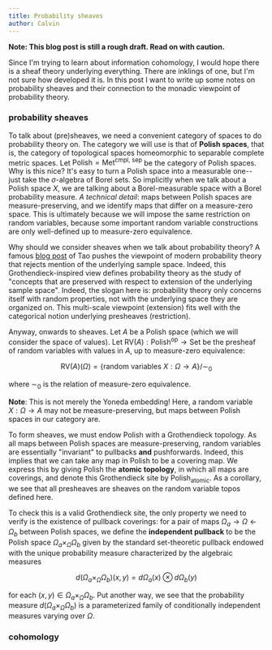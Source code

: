 ```yaml
---
title: Probability sheaves
author: Calvin
---
```


**Note: This blog post is still a rough draft. Read on with caution.**

Since I'm trying to learn about information cohomology, I would hope there is a sheaf theory underlying everything. There are inklings of one, but I'm not sure how developed it is. In this post I want to write up some notes on probability sheaves and their connection to the monadic viewpoint of probability theory.


### probability sheaves

To talk about (pre)sheaves, we need a convenient category of spaces to do probability theory on. The category we will use is that of **Polish spaces**, that is, the category of topological spaces homeomorphic to separable complete metric spaces. Let $\text{Polish}=\text{Met}^{\text{cmpl, sep}}$ be the category of Polish spaces. Why is this nice? It's easy to turn a Polish space into a measurable one-- just take the $\sigma$-algebra of Borel sets. So implicitly when we talk about a Polish space $X$, we are talking about a Borel-measurable space with a Borel probability measure. *A technical detail*: maps between Polish spaces are measure-preserving, and we identify maps that differ on a measure-zero space. This is ultimately because we will impose the same restriction on random variables, because some important random variable constructions are only well-defined up to measure-zero equivalence.

Why should we consider sheaves when we talk about probability theory? A famous [blog post](https://terrytao.wordpress.com/2010/01/01/254a-notes-0-a-review-of-probability-theory/) of Tao pushes the viewpoint of modern probability theory that rejects mention of the underlying sample space. Indeed, this Grothendieck-inspired view defines probability theory as the study of "concepts that are preserved with respect to extension of the underlying sample space". Indeed, the slogan here is: probability theory only concerns itself with random properties, not with the underlying space they are organized on. This multi-scale viewpoint (extension) fits well with the categorical notion underlying presheaves (restriction).

Anyway, onwards to sheaves. Let $A$ be a Polish space (which we will consider the space of values). Let $\text{RV}(A):\text{Polish}^\text{op}\to\text{Set}$ be the presheaf of random variables with values in $A$, up to measure-zero equivalence:

$$ \text{RV}(A)(\Omega) = \{\text{random variables }X:\Omega\to A\} / \sim_0 $$

where $\sim_0$ is the relation of measure-zero equivalence. 

**Note**: This is not merely the Yoneda embedding! Here, a random variable $X:\Omega\to A$ may not be measure-preserving, but maps between Polish spaces in our category are. 

To form sheaves, we must endow $\text{Polish}$ with a Grothendieck topology. As all maps between Polish spaces are measure-preserving, random variables are essentially "invariant" to pullbacks **and** pushforwards. Indeed, this implies that we can take any map in $\text{Polish}$ to be a covering map. We express this by giving $\text{Polish}$ the **atomic topology**, in which all maps are coverings, and denote this Grothendieck site by $\text{Polish}_\text{atomic}$. As a corollary, we see that all presheaves are sheaves on the random variable topos defined here.

To check this is a valid Grothendieck site, the only property we need to verify is the existence of pullback coverings: for a pair of maps $\Omega_a\to\Omega\leftarrow\Omega_b$ between Polish spaces, we define the **independent pullback** to be the Polish space $\Omega_a\times_\Omega \Omega_b$ given by the standard set-theoretic pullback endowed with the unique probability measure characterized by the algebraic measures

$$ d(\Omega_a\times_\Omega\Omega_b)(x, y) = d\Omega_a(x)\otimes d\Omega_b(y) $$

for each $(x,y)\in\Omega_a\times_\Omega\Omega_b$. Put another way, we see that the probability measure $d(\Omega_a\times_\Omega\Omega_b)$ is a parameterized family of conditionally independent measures varying over $\Omega$.


### cohomology

